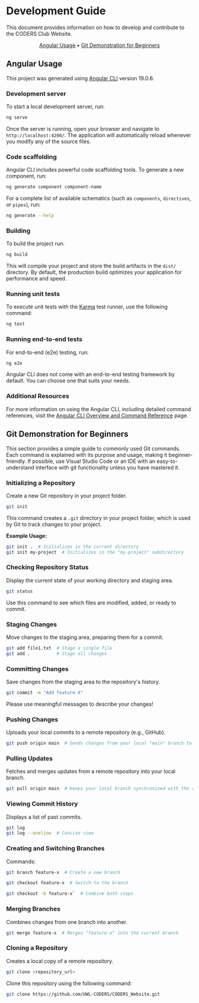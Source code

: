 # Development Guide

This document provides information on how to develop and contribute to the CODERS Club Website.

<p align="center">
 <a href="#angular-usage">Angular Usage</a> &bull; <a href="#git-demonstration-for-beginners">Git Demonstration for Beginners</a>
</p>

## Angular Usage

This project was generated using [Angular CLI](https://github.com/angular/angular-cli) version 19.0.6.

### Development server

To start a local development server, run:

```bash
ng serve
```

Once the server is running, open your browser and navigate to `http://localhost:4200/`. The application will automatically reload whenever you modify any of the source files.

### Code scaffolding

Angular CLI includes powerful code scaffolding tools. To generate a new component, run:

```bash
ng generate component component-name
```

For a complete list of available schematics (such as `components`, `directives`, or `pipes`), run:

```bash
ng generate --help
```

### Building

To build the project run:

```bash
ng build
```

This will compile your project and store the build artifacts in the `dist/` directory. By default, the production build optimizes your application for performance and speed.

### Running unit tests

To execute unit tests with the [Karma](https://karma-runner.github.io) test runner, use the following command:

```bash
ng test
```

### Running end-to-end tests

For end-to-end (e2e) testing, run:

```bash
ng e2e
```

Angular CLI does not come with an end-to-end testing framework by default. You can choose one that suits your needs.

### Additional Resources

For more information on using the Angular CLI, including detailed command references, visit the [Angular CLI Overview and Command Reference](https://angular.dev/tools/cli) page.

## Git Demonstration for Beginners

This section provides a simple guide to commonly used Git commands. Each command is explained with its purpose and usage, making it beginner-friendly.
If possible, use Visual Studio Code or an IDE with an easy-to-understand interface with git functionality unless you have mastered it.

### Initializing a Repository

Create a new Git repository in your project folder.

```bash
git init
```

This command creates a `.git` directory in your project folder, which is used by Git to track changes to your project.

**Example Usage:**

```bash
git init .  # Initializes in the current directory
git init my-project  # Initializes in the "my-project" subdirectory
```

### Checking Repository Status

Display the current state of your working directory and staging area.

```bash
git status
```

Use this command to see which files are modified, added, or ready to commit.

### Staging Changes

Move changes to the staging area, preparing them for a commit.

```bash
git add file1.txt  # Stage a single file
git add .          # Stage all changes
```

### Committing Changes

Save changes from the staging area to the repository's history.

```bash
git commit -m "Add feature X"
```

Please use meaningful messages to describe your changes!

### Pushing Changes

Uploads your local commits to a remote repository (e.g., GitHub).

```bash
git push origin main  # Sends changes from your local "main" branch to the remote
```

### Pulling Updates

Fetches and merges updates from a remote repository into your local branch.

```bash
git pull origin main  # Keeps your local branch synchronized with the remote
```

### Viewing Commit History

Displays a list of past commits.

```bash
git log
git log --oneline  # Concise view
```

### Creating and Switching Branches

Commands:

```bash
git branch feature-x  # Create a new branch
```

```bash
git checkout feature-x  # Switch to the branch
```

```bash
git checkout -b feature-x`  # Combine both steps
```

### Merging Branches
Combines changes from one branch into another.

```bash
git merge feature-x  # Merges "feature-x" into the current branch
```

### Cloning a Repository

Creates a local copy of a remote repository.

```bash
git clone <repository_url>
```

Clone this repository using the following command:

```bash
git clone https://github.com/UWL-CODERS/CODERS_Website.git
```